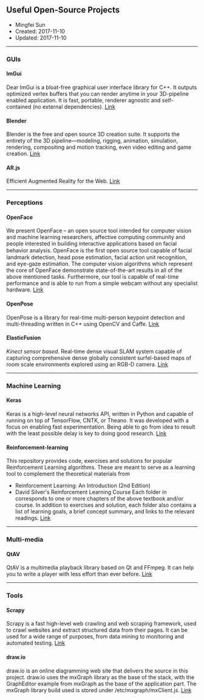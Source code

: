 ## Useful Open-Source Projects

* Mingfei Sun
* Created: 2017-11-10
* Updated: 2017-11-10

--- 
### GUIs

#### ImGui
Dear ImGui is a bloat-free graphical user interface library for C++. It outputs optimized vertex buffers that you can render anytime in your 3D-pipeline enabled application. It is fast, portable, renderer agnostic and self-contained (no external dependencies).
[Link](https://github.com/ocornut/imgui)

#### Blender
Blender is the free and open source 3D creation suite. It supports the entirety of the 3D pipeline—modeling, rigging, animation, simulation, rendering, compositing and motion tracking, even video editing and game creation.
[Link](https://www.blender.org/)

#### AR.js
Efficient Augmented Reality for the Web. 
[Link](https://github.com/jeromeetienne/AR.js)

---
### Perceptions

#### OpenFace
We present OpenFace – an open source tool intended for computer vision and machine learning researchers, affective computing community and people interested in building interactive applications based on facial behavior analysis. OpenFace is the ﬁrst open source tool capable of facial landmark detection, head pose estimation, facial action unit recognition, and eye-gaze estimation. The computer vision algorithms which represent the core of OpenFace demonstrate state-of-the-art results in all of the above mentioned tasks. Furthermore, our tool is capable of real-time performance and is able to run from a simple webcam without any specialist hardware. [Link](https://github.com/mingfeisun/OpenFace)

#### OpenPose
OpenPose is a library for real-time multi-person keypoint detection and multi-threading written in C++ using OpenCV and Caffe. [Link](https://github.com/CMU-Perceptual-Computing-Lab/openpose)

#### ElasticFusion
*Kinect sensor based*. Real-time dense visual SLAM system capable of capturing comprehensive dense globally consistent surfel-based maps of room scale environments explored using an RGB-D camera. 
[Link](https://github.com/mp3guy/ElasticFusion)

---
### Machine Learning

#### Keras
Keras is a high-level neural networks API, written in Python and capable of running on top of TensorFlow, CNTK, or Theano. It was developed with a focus on enabling fast experimentation. Being able to go from idea to result with the least possible delay is key to doing good research. [Link](https://github.com/fchollet/keras)

#### Reinforcement-learning
This repository provides code, exercises and solutions for popular Reinforcement Learning algorithms. These are meant to serve as a learning tool to complement the theoretical materials from
* Reinforcement Learning: An Introduction (2nd Edition)
* David Silver's Reinforcement Learning Course
Each folder in corresponds to one or more chapters of the above textbook and/or course. In addition to exercises and solution, each folder also contains a list of learning goals, a brief concept summary, and links to the relevant readings.
[Link](https://github.com/dennybritz/reinforcement-learning)

---

### Multi-media

#### QtAV 
QtAV is a multimedia playback library based on Qt and FFmpeg. It can help you to write a player with less effort than ever before.
[Link](https://github.com/wang-bin/QtAV)

---

### Tools

#### Scrapy
Scrapy is a fast high-level web crawling and web scraping framework, used to crawl websites and extract structured data from their pages. It can be used for a wide range of purposes, from data mining to monitoring and automated testing. 
[Link](https://github.com/scrapy/scrapy)

#### draw.io
draw.io is an online diagramming web site that delivers the source in this project. draw.io uses the mxGraph library as the base of the stack, with the GraphEditor example from mxGraph as the base of the application part. The mxGraph library build used is stored under /etc/mxgraph/mxClient.js. 
[Link](https://github.com/jgraph/drawio)

